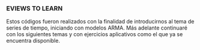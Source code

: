 ### EVIEWS TO LEARN 

Estos códigos fueron realizados con la finalidad de introducirnos al tema de series de tiempo, iniciando con modelos ARMA. Más adelante continuaré con los siguientes temas y con ejercicios aplicativos como el que ya se encuentra disponible.
